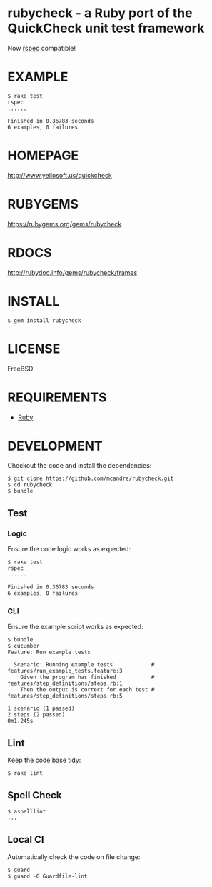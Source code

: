 # rubycheck - a Ruby port of the QuickCheck unit test framework

Now [rspec](http://rspec.info/) compatible!

# EXAMPLE

    $ rake test
    rspec
    ......
    
    Finished in 0.36783 seconds
    6 examples, 0 failures

# HOMEPAGE

http://www.yellosoft.us/quickcheck

# RUBYGEMS

https://rubygems.org/gems/rubycheck

# RDOCS

http://rubydoc.info/gems/rubycheck/frames

# INSTALL

    $ gem install rubycheck

# LICENSE

FreeBSD

# REQUIREMENTS

* [Ruby](https://www.ruby-lang.org/)

# DEVELOPMENT

Checkout the code and install the dependencies:

    $ git clone https://github.com/mcandre/rubycheck.git
    $ cd rubycheck
    $ bundle

## Test

### Logic

Ensure the code logic works as expected:

    $ rake test
    rspec
    ......
    
    Finished in 0.36783 seconds
    6 examples, 0 failures

### CLI

Ensure the example script works as expected:

    $ bundle
    $ cucumber
    Feature: Run example tests

      Scenario: Running example tests            # features/run_example_tests.feature:3
        Given the program has finished           # features/step_definitions/steps.rb:1
        Then the output is correct for each test # features/step_definitions/steps.rb:5

    1 scenario (1 passed)
    2 steps (2 passed)
    0m1.245s

## Lint

Keep the code base tidy:

    $ rake lint

## Spell Check

    $ aspelllint
    ...

## Local CI

Automatically check the code on file change:

    $ guard
    $ guard -G Guardfile-lint
